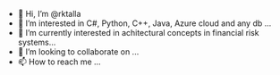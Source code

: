 - 👋 Hi, I’m @rktalla
- 👀 I’m interested in C#, Python, C++, Java, Azure cloud and any db ...
- 🌱 I’m currently interested in achitectural concepts in financial risk systems...
- 💞️ I’m looking to collaborate on ...
- 📫 How to reach me ...

<!---
rktalla/rktalla is a ✨ special ✨ repository because its `README.md` (this file) appears on your GitHub profile.
You can click the Preview link to take a look at your changes.
--->
